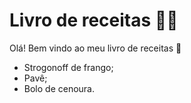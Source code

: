 # Livro de receitas :man_cook:



Olá! Bem vindo ao meu livro de receitas :wave:

- Strogonoff de frango;
- Pavê;
- Bolo de cenoura.
